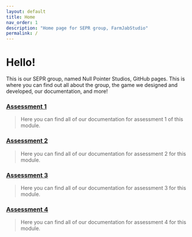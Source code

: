 ```yaml
---
layout: default
title: Home
nav_order: 1
description: "Home page for SEPR group, FarmJabStudio"
permalink: /
---
```

# Hello! 
This is our SEPR group, named Null Pointer Studios, GitHub pages. This is where you can find out all about the group, the game we designed and developed, our documentation, and more!

### [Assessment 1](https://npstudios.github.io/assessments/#assessment-1)
> Here you can find all of our documentation for assessment 1 of this module. 


### [Assessment 2](https://npstudios.github.io/assessments/#assessment-2)
> Here you can find all of our documentation for assessment 2 for this module. 

### [Assessment 3](https://npstudios.github.io/assessments/#assessment-3)
> Here you can find all of our documentation for assessment 3 for this module. 

### [Assessment 4](https://marcelmiro.github.io/assessments/#assessment-4)
> Here you can find all of our documentation for assessment 4 for this module. 
